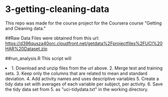 3-getting-cleaning-data
=======================
This repo was made for the course project for the Coursera course "Getting and Cleaning data."

##Raw Data
Files were obtained from this url:
https://d396qusza40orc.cloudfront.net/getdata%2Fprojectfiles%2FUCI%20HAR%20Dataset.zip 

##run_analysis.R
This script will
<li>
1. Download and unzip files from the url above.
2. Merge test and training sets.
3. Keep only the columns that are related to mean and standard deviation.
4. Add activity names and uses descriptive variables
5. Create a tidy data set with averages of each variable per subject, per activity.
6. Save the tidy data set from 5. as "uci-tidydata.txt" in the working directory.
</li>
